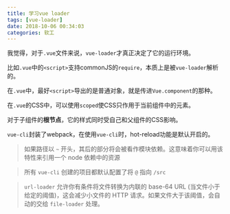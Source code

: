 ```yaml
---
title: 学习vue loader
tags: [vue-loader]
date: 2018-10-06 00:34:03
categories: 软工
---
```


我觉得，对于`.vue`文件来说，`vue-loader`才真正决定了它的运行环境。

比如`.vue`中的`<script>`支持commonJS的`require`，本质上是被`vue-loader`解析的。

在`.vue`中，最好`<script>`导出的是普通对象，就是传进`Vue.component`的那种。

在`.vue`的CSS中，可以使用`scoped`使CSS只作用于当前组件中的元素。

对于子组件的**根节点**，它的样式同时受自己和父组件的CSS影响。

`vue-cli`封装了webpack，在使用`vue-cli`时，hot-reload功能是默认开启的。

> 如果路径以 `~` 开头，其后的部分将会被看作模块依赖。这意味着你可以用该特性来引用一个 node 依赖中的资源

> 所有 `vue-cli` 创建的项目都默认配置了将 `@` 指向 `/src`

> `url-loader` 允许你有条件将文件转换为内联的 base-64 URL (当文件小于给定的阈值)，这会减少小文件的 HTTP 请求。如果文件大于该阈值，会自动的交给 `file-loader` 处理。

